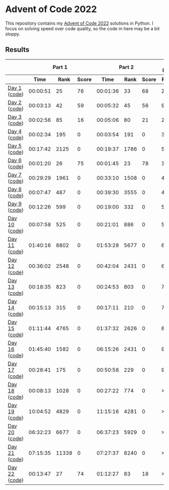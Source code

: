 # Advent of Code 2022

This repository contains my [Advent of Code 2022](https://adventofcode.com/2022) solutions in Python. I focus on solving speed over code quality, so the code in here may be a bit sloppy.

## Results

<!-- This table is generated by scripts/readme.py, do not update it manually -->
<!-- results-start -->
<table>
    <thead>
        <tr>
            <th></th>
            <th colspan="3">Part 1</th>
            <th colspan="3">Part 2</th>
            <th colspan="2">Overall leaderboard</th>
        </tr>
        <tr>
            <th></th>
            <th>Time</th>
            <th>Rank</th>
            <th>Score</th>
            <th>Time</th>
            <th>Rank</th>
            <th>Score</th>
            <th>Rank</th>
            <th>Score</th>
        </tr>
    </thead>
    <tbody>
        <tr>
            <td>
                <a href="https://adventofcode.com/2022/day/1">Day 1</a>
                (<a href="https://github.com/jmerle/advent-of-code-2022/tree/master/src/day01">code</a>)
            </td>
            <td>00:00:51</td>
            <td>25</td>
            <td>76</td>
            <td>00:01:36</td>
            <td>33</td>
            <td>68</td>
            <td>24</td>
            <td>144</td>
        </tr>
        <tr>
            <td>
                <a href="https://adventofcode.com/2022/day/2">Day 2</a>
                (<a href="https://github.com/jmerle/advent-of-code-2022/tree/master/src/day02">code</a>)
            </td>
            <td>00:03:13</td>
            <td>42</td>
            <td>59</td>
            <td>00:05:32</td>
            <td>45</td>
            <td>56</td>
            <td>9</td>
            <td>259</td>
        </tr>
        <tr>
            <td>
                <a href="https://adventofcode.com/2022/day/3">Day 3</a>
                (<a href="https://github.com/jmerle/advent-of-code-2022/tree/master/src/day03">code</a>)
            </td>
            <td>00:02:56</td>
            <td>85</td>
            <td>16</td>
            <td>00:05:06</td>
            <td>80</td>
            <td>21</td>
            <td>26</td>
            <td>296</td>
        </tr>
        <tr>
            <td>
                <a href="https://adventofcode.com/2022/day/4">Day 4</a>
                (<a href="https://github.com/jmerle/advent-of-code-2022/tree/master/src/day04">code</a>)
            </td>
            <td>00:02:34</td>
            <td>195</td>
            <td>0</td>
            <td>00:03:54</td>
            <td>191</td>
            <td>0</td>
            <td>37</td>
            <td>296</td>
        </tr>
        <tr>
            <td>
                <a href="https://adventofcode.com/2022/day/5">Day 5</a>
                (<a href="https://github.com/jmerle/advent-of-code-2022/tree/master/src/day05">code</a>)
            </td>
            <td>00:17:42</td>
            <td>2125</td>
            <td>0</td>
            <td>00:19:37</td>
            <td>1786</td>
            <td>0</td>
            <td>50</td>
            <td>296</td>
        </tr>
        <tr>
            <td>
                <a href="https://adventofcode.com/2022/day/6">Day 6</a>
                (<a href="https://github.com/jmerle/advent-of-code-2022/tree/master/src/day06">code</a>)
            </td>
            <td>00:01:20</td>
            <td>26</td>
            <td>75</td>
            <td>00:01:45</td>
            <td>23</td>
            <td>78</td>
            <td>36</td>
            <td>449</td>
        </tr>
        <tr>
            <td>
                <a href="https://adventofcode.com/2022/day/7">Day 7</a>
                (<a href="https://github.com/jmerle/advent-of-code-2022/tree/master/src/day07">code</a>)
            </td>
            <td>00:29:29</td>
            <td>1961</td>
            <td>0</td>
            <td>00:33:10</td>
            <td>1508</td>
            <td>0</td>
            <td>41</td>
            <td>449</td>
        </tr>
        <tr>
            <td>
                <a href="https://adventofcode.com/2022/day/8">Day 8</a>
                (<a href="https://github.com/jmerle/advent-of-code-2022/tree/master/src/day08">code</a>)
            </td>
            <td>00:07:47</td>
            <td>487</td>
            <td>0</td>
            <td>00:39:30</td>
            <td>3555</td>
            <td>0</td>
            <td>46</td>
            <td>449</td>
        </tr>
        <tr>
            <td>
                <a href="https://adventofcode.com/2022/day/9">Day 9</a>
                (<a href="https://github.com/jmerle/advent-of-code-2022/tree/master/src/day09">code</a>)
            </td>
            <td>00:12:26</td>
            <td>599</td>
            <td>0</td>
            <td>00:19:00</td>
            <td>332</td>
            <td>0</td>
            <td>53</td>
            <td>449</td>
        </tr>
        <tr>
            <td>
                <a href="https://adventofcode.com/2022/day/10">Day 10</a>
                (<a href="https://github.com/jmerle/advent-of-code-2022/tree/master/src/day10">code</a>)
            </td>
            <td>00:07:58</td>
            <td>525</td>
            <td>0</td>
            <td>00:21:01</td>
            <td>886</td>
            <td>0</td>
            <td>58</td>
            <td>449</td>
        </tr>
        <tr>
            <td>
                <a href="https://adventofcode.com/2022/day/11">Day 11</a>
                (<a href="https://github.com/jmerle/advent-of-code-2022/tree/master/src/day11">code</a>)
            </td>
            <td>01:40:16</td>
            <td>8802</td>
            <td>0</td>
            <td>01:53:28</td>
            <td>5677</td>
            <td>0</td>
            <td>62</td>
            <td>449</td>
        </tr>
        <tr>
            <td>
                <a href="https://adventofcode.com/2022/day/12">Day 12</a>
                (<a href="https://github.com/jmerle/advent-of-code-2022/tree/master/src/day12">code</a>)
            </td>
            <td>00:36:02</td>
            <td>2548</td>
            <td>0</td>
            <td>00:42:04</td>
            <td>2431</td>
            <td>0</td>
            <td>68</td>
            <td>449</td>
        </tr>
        <tr>
            <td>
                <a href="https://adventofcode.com/2022/day/13">Day 13</a>
                (<a href="https://github.com/jmerle/advent-of-code-2022/tree/master/src/day13">code</a>)
            </td>
            <td>00:18:35</td>
            <td>823</td>
            <td>0</td>
            <td>00:24:53</td>
            <td>803</td>
            <td>0</td>
            <td>74</td>
            <td>449</td>
        </tr>
        <tr>
            <td>
                <a href="https://adventofcode.com/2022/day/14">Day 14</a>
                (<a href="https://github.com/jmerle/advent-of-code-2022/tree/master/src/day14">code</a>)
            </td>
            <td>00:15:13</td>
            <td>315</td>
            <td>0</td>
            <td>00:17:11</td>
            <td>210</td>
            <td>0</td>
            <td>79</td>
            <td>449</td>
        </tr>
        <tr>
            <td>
                <a href="https://adventofcode.com/2022/day/15">Day 15</a>
                (<a href="https://github.com/jmerle/advent-of-code-2022/tree/master/src/day15">code</a>)
            </td>
            <td>01:11:44</td>
            <td>4765</td>
            <td>0</td>
            <td>01:37:32</td>
            <td>2626</td>
            <td>0</td>
            <td>89</td>
            <td>449</td>
        </tr>
        <tr>
            <td>
                <a href="https://adventofcode.com/2022/day/16">Day 16</a>
                (<a href="https://github.com/jmerle/advent-of-code-2022/tree/master/src/day16">code</a>)
            </td>
            <td>01:45:40</td>
            <td>1582</td>
            <td>0</td>
            <td>06:15:26</td>
            <td>2431</td>
            <td>0</td>
            <td>92</td>
            <td>449</td>
        </tr>
        <tr>
            <td>
                <a href="https://adventofcode.com/2022/day/17">Day 17</a>
                (<a href="https://github.com/jmerle/advent-of-code-2022/tree/master/src/day17">code</a>)
            </td>
            <td>00:28:41</td>
            <td>175</td>
            <td>0</td>
            <td>00:50:58</td>
            <td>229</td>
            <td>0</td>
            <td>97</td>
            <td>449</td>
        </tr>
        <tr>
            <td>
                <a href="https://adventofcode.com/2022/day/18">Day 18</a>
                (<a href="https://github.com/jmerle/advent-of-code-2022/tree/master/src/day18">code</a>)
            </td>
            <td>00:08:13</td>
            <td>1028</td>
            <td>0</td>
            <td>00:27:22</td>
            <td>774</td>
            <td>0</td>
            <td>>100</td>
            <td>449</td>
        </tr>
        <tr>
            <td>
                <a href="https://adventofcode.com/2022/day/19">Day 19</a>
                (<a href="https://github.com/jmerle/advent-of-code-2022/tree/master/src/day19">code</a>)
            </td>
            <td>10:04:52</td>
            <td>4829</td>
            <td>0</td>
            <td>11:15:16</td>
            <td>4281</td>
            <td>0</td>
            <td>>100</td>
            <td>449</td>
        </tr>
        <tr>
            <td>
                <a href="https://adventofcode.com/2022/day/20">Day 20</a>
                (<a href="https://github.com/jmerle/advent-of-code-2022/tree/master/src/day20">code</a>)
            </td>
            <td>06:32:23</td>
            <td>6677</td>
            <td>0</td>
            <td>06:37:23</td>
            <td>5929</td>
            <td>0</td>
            <td>>100</td>
            <td>449</td>
        </tr>
        <tr>
            <td>
                <a href="https://adventofcode.com/2022/day/21">Day 21</a>
                (<a href="https://github.com/jmerle/advent-of-code-2022/tree/master/src/day21">code</a>)
            </td>
            <td>07:15:35</td>
            <td>11338</td>
            <td>0</td>
            <td>07:27:37</td>
            <td>8240</td>
            <td>0</td>
            <td>>100</td>
            <td>449</td>
        </tr>
        <tr>
            <td>
                <a href="https://adventofcode.com/2022/day/22">Day 22</a>
                (<a href="https://github.com/jmerle/advent-of-code-2022/tree/master/src/day22">code</a>)
            </td>
            <td>00:13:47</td>
            <td>27</td>
            <td>74</td>
            <td>01:12:27</td>
            <td>83</td>
            <td>18</td>
            <td>>100</td>
            <td>541</td>
        </tr>
    </tbody>
</table>
<!-- results-end -->
